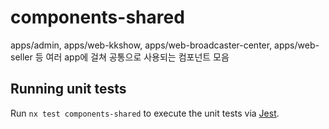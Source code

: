 # components-shared

apps/admin, apps/web-kkshow, apps/web-broadcaster-center, apps/web-seller 등 여러 app에 걸쳐 공통으로 사용되는 컴포넌트 모음


## Running unit tests

Run `nx test components-shared` to execute the unit tests via [Jest](https://jestjs.io).
